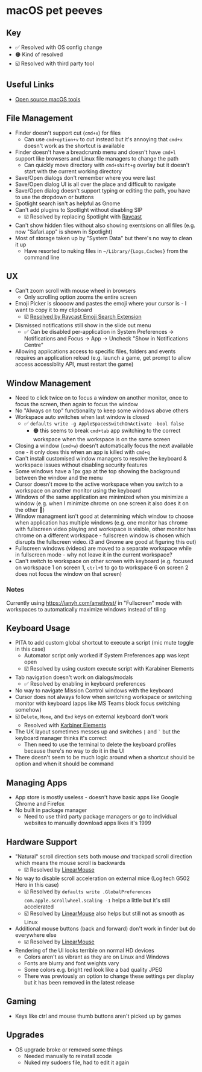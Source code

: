 # macOS pet peeves

## Key

- ✅ Resolved with OS config change
- 🟠 Kind of resolved
- ☑️ Resolved with third party tool

## Useful Links

- [Open source macOS tools](https://github.com/stars/nerdyman/lists/macos-tools)

##  File Management

- Finder doesn't support cut (`cmd+x`) for files
    - Can use `cmd+option+v` to cut instead but it's annoying that `cmd+x` doesn't work as the shortcut is available
- Finder doesn't have a breadcrumb menu and doesn't have `cmd+l` support like browsers and Linux file managers to change the path
    - Can quickly move directory with `cmd+shift+g` overlay but it doesn't start with the current working directory
- Save/Open dialogs don't remember where you were last
- Save/Open dialog UI is all over the place and difficult to navigate
- Save/Open dialog doesn't support typing or editing the path, you have to use the dropdown or buttons
- Spotlight search isn't as helpful as Gnome
- Can't add plugins to Spotlight without disabling SIP
    - ☑️ Resolved by replacing Spotlight with [Raycast](https://www.raycast.com/)
- Can't show hidden files without also showing exentsions on all files (e.g. now "Safari.app" is shown in Spotlight)
- Most of storage taken up by "System Data" but there's no way to clean it up
    - Have resorted to nuking files in `~/Library/{Logs,Caches}` from the command line

## UX

- Can't zoom scroll with mouse wheel in browsers
    - Only scrolling option zooms the entire screen
- Emoji Picker is sloooow and pastes the emoji where your cursor is - I want to copy it to my clipboard
    - ☑️ [Resolved by Raycast Emoji Search Extension](https://www.raycast.com/FezVrasta/emoji)
- Dismissed notifications still show in the slide out menu
    - ✅ Can be disabled per-application in System Preferences -> Notifications and Focus -> App -> Uncheck "Show in Notifications Centre"
- Allowing applications access to specific files, folders and events requires an application reload (e.g. launch a game, get prompt to allow access accessiblity API, must restart the game)

## Window Management

- Need to click twice on to focus a window on another monitor, once to focus the screen, then again to focus the window
- No "Always on top" functionality to keep some windows above others
- Workspace auto switches when last window is closed
    - ✅ `defaults write -g AppleSpacesSwitchOnActivate -bool false`
        - 🟠 this seems to break `cmd+tab` app switching to the correct workspace when the workspace is on the same screen
- Closing a window (`cmd+w`) doesn't automatically focus the next available one - it only does this when an app is killed with `cmd+q`
- Can't install customised window managers to resolve the keyboard & workspace issues without disabling security features
- Some windows have a 1px gap at the top showing the background between the window and the menu
- Cursor doesn't move to the active workspace when you switch to a workspace on another monitor using the keyboard
- Windows of the same application are minimized when you minimize a window (e.g. when I minimize chrome on one screen it also does it on the other 💩)
- Window managment isn't good at determining which window to choose when application has multiple windows (e.g. one monitor has chrome with fullscreen video playing and workspace is visible, other monitor has chrome on a different workspace - fullscreen window is chosen which disrupts the fullscreen video. i3 and Gnome are good at figuring this out)
- Fullscreen windows (videos) are moved to a separate workspace while in fullscreen mode - why not leave it in the current workspace?
- Can't switch to workspace on other screen with keyboard (e.g. focused on workspace 1 on screen 1, `ctrl+6` to go to workspace 6 on screen 2 does not focus the window on that screen)

### Notes

Currently using https://ianyh.com/amethyst/ in "Fullscreen" mode with workspaces to automatically maximize windows instead of tiling

## Keyboard Usage

- PITA to add custom global shortcut to execute a script (mic mute toggle in this case)
    - Automator script only worked if System Preferences app was kept open
    - ☑️ Resolved by using custom execute script with Karabiner Elements
- Tab navigation doesn't work on dialogs/modals
    - ✅ Resolved by enabling in keyboard preferences
- No way to navigate Mission Control windows with the keyboard
- Cursor does not always follow when switching workspace or switching monitor with keyboard (apps like MS Teams block focus switching somehow)
- ☑️ `Delete`, `Home`, and `End` keys on external keyboard don't work
    - Resolved with [Karbiner Elements](https://karabiner-elements.pqrs.org/)
- The UK layout sometimes messes up and switches `|` and `` ` `` but the keyboard manager thinks it's correct
    - Then need to use the terminal to delete the keyboard profiles because there's no way to do it in the UI
- There doesn't seem to be much logic around when a shortcut should be option and when it should be command

## Managing Apps

- App store is mostly useless - doesn't have basic apps like Google Chrome and Firefox
- No built in package manager
    - Need to use third party package managers or go to individual websites to manually download apps likes it's 1999

## Hardware Support

- "Natural" scroll direction sets both mouse *and* trackpad scroll direction which means the mouse scroll is backwards
    - ☑️ Resolved by [LinearMouse](https://github.com/lujjjh/LinearMouse)
- No way to disable scroll acceleration on external mice (Logitech G502 Hero in this case)
    - ☑️ Resolved by `defaults write .GlobalPreferences com.apple.scrollwheel.scaling -1` helps a little but it's still accelerated
    - ☑️ Resolved by [LinearMouse](https://github.com/lujjjh/LinearMouse) also helps but still not as smooth as Linux
- Additional mouse buttons (back and forward) don't work in finder but do everywhere else
    - ☑️ Resolved by [LinearMouse](https://github.com/lujjjh/LinearMouse)
- Rendering of the UI looks terrible on normal HD devices
    - Colors aren't as vibrant as they are on Linux and Windows
    - Fonts are blurry and font weights vary
    - Some colors e.g. bright red look like a bad quality JPEG
    - There was previously an option to change these settings per display but it has been removed in the latest release

## Gaming

- Keys like ctrl and mouse thumb buttons aren't picked up by games

## Upgrades

- OS upgrade broke or removed some things
    - Needed manually to reinstall xcode
    - Nuked my sudoers file, had to edit it again
